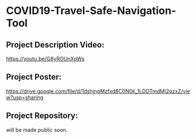 # COVID19-Travel-Safe-Navigation-Tool
## Project Description Video: 
https://youtu.be/G8yROUnXpWs
## Project Poster:
https://drive.google.com/file/d/1dshjngMzfxd8C0N0k_1LDDTmdMI2qzxZ/view?usp=sharing
## Project Repository:
will be made public soon.
